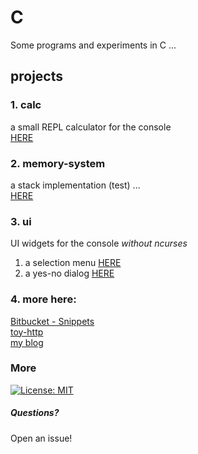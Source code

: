 # C
Some programs and experiments in C ...

## projects

### 1. calc

a small REPL calculator for the console  
[HERE](calc/calc.md)


### 2. memory-system

a stack implementation (test) ...  
[HERE](memory-system/memory-system.md)


### 3. ui
UI widgets for the console *without ncurses*  
1. a selection menu [HERE](ui/menu.md)  
2. a yes-no dialog [HERE](ui/dialog.md)


### 4. more here:
[Bitbucket - Snippets](https://bitbucket.org/snippets/lukashimsel/)  
[toy-http](https://github.com/lukas-h/toy-http)  
[my blog](http://himsel.me)


### More
[![License: MIT](https://img.shields.io/badge/License-MIT-yellow.svg)](https://opensource.org/licenses/MIT)

##### Questions?
Open an issue!
